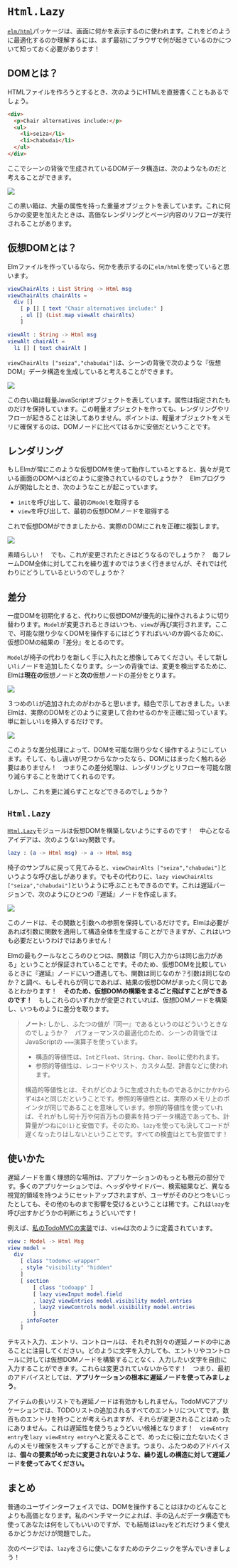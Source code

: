# `Html.Lazy`

<!-- In the [`elm/html`](https://package.elm-lang.org/packages/elm/html/latest/) package is used to show things on screen. To understand how to optimize it, we need to learn how it works in the first place! -->

[`elm/html`](https://package.elm-lang.org/packages/elm/html/latest/)パッケージは、画面に何かを表示するのに使われます。これをどのように最適化するのか理解するには、まず最初にブラウザで何が起きているのかについて知っておく必要があります！

<!-- ## What is the DOM? -->

## DOMとは？

<!-- If you are creating an HTML file, you would write HTML directly like this: -->

HTMLファイルを作ろうとするとき、次のようにHTMLを直接書くこともあるでしょう。

```html
<div>
  <p>Chair alternatives include:</p>
  <ul>
    <li>seiza</li>
    <li>chabudai</li>
  </ul>
</div>
```

<!-- You can think of this as producing some DOM data structure behind the scenes: -->

ここでシーンの背後で生成されているDOMデータ構造は、次のようなものだと考えることができます。

![](diagrams/dom.svg)

<!-- The black boxes represent heavy-weight DOM objects with hundreds of attributes. And when any of them change, it can trigger expensive renders and reflows of page content. -->

この黒い箱は、大量の属性を持った重量オブジェクトを表しています。これに何らかの変更を加えたときは、高価なレンダリングとページ内容のリフローが実行されることがあります。


<!-- ## What is Virtual DOM? --> 

## 仮想DOMとは？

<!-- If you are creating an Elm file, you would use `elm/html` to write something like this: --> 

Elmファイルを作っているなら、何かを表示するのに`elm/html`を使っていると思います。

```elm
viewChairAlts : List String -> Html msg
viewChairAlts chairAlts =
  div []
    [ p [] [ text "Chair alternatives include:" ]
    , ul [] (List.map viewAlt chairAlts)
    ]

viewAlt : String -> Html msg
viewAlt chairAlt =
  li [] [ text chairAlt ]
```

<!-- You can think of `viewChairAlts ["seiza","chabudai"]` as producing some “Virtual DOM” data structure behind the scenes: -->

`viewChairAlts ["seiza","chabudai"]`は、シーンの背後で次のような『仮想DOM』データ構造を生成していると考えることができます。

![](diagrams/vdom.svg)

<!-- The white boxes represent light-weight JavaScript objects. They only have the attributes you specify. Their creation can never cause renders or reflows. Point is, compared to DOM nodes, these are much cheaper to allocate! -->

この白い箱は軽量JavaScriptオブジェクトを表しています。属性は指定されたものだけを保持しています。この軽量オブジェクトを作っても、レンダリングやリフローが起きることは決してありません。ポイントは、軽量オブジェクトをメモリに確保するのは、DOMノードに比べてはるかに安価だということです。


<!-- ## Render -->

## レンダリング

<!-- If we are always working with these virtual nodes in Elm, how does it get converted to the DOM we see on screen? When an Elm program starts, it goes like this: --> 

もしElmが常にこのような仮想DOMを使って動作しているとすると、我々が見ている画面のDOMへはどのように変換されているのでしょうか？　Elmプログラムが開始したとき、次のようなことが起こっています。

<!--
- Call `init` to get the initial `Model`.
- Call `view` to get the initial virtual nodes.
-->

- `init`を呼び出して、最初の`Model`を取得する
- `view`を呼び出して、最初の仮想DOMノードを取得する

<!-- Now that we have virtual nodes, we make an exact replica in the real DOM: --> 

これで仮想DOMができましたから、実際のDOMにこれを正確に複製します。

![](diagrams/render.svg)

<!-- Great! But what about when things change? Redoing the whole DOM on every frame does not work, so what do we do instead? -->

素晴らしい！　でも、これが変更されたときはどうなるのでしょうか？　毎フレームDOM全体に対してこれを繰り返すのではうまく行きませんが、それでは代わりにどうしているというのでしょうか？


<!-- ## Diffing -->

## 差分

<!-- Once we have the initial DOM, we switch to working primarily with virtual nodes instead. Whenever the `Model` changes, we run `view` again. From there, we “diff” the resulting virtual nodes to figure out how to touch the DOM as little as possible. -->


一度DOMを初期化すると、代わりに仮想DOMが優先的に操作されるように切り替わります。`Model`が変更されるときはいつも、`view`が再び実行されます。ここで、可能な限り少なくDOMを操作するにはどうすればいいのか調べるために、仮想DOMの結果の『差分』をとるのです。

<!-- So imagine our `Model` gets a new chair alternative, and we want to add a new `li` node for it. Behind the scenes, Elm diffs the **current** virtual nodes and the **next** virtual nodes to detect any changes: -->

`Model`が椅子の代わりを新しく手に入れたと想像してみてください。そして新しい`li`ノードを追加したくなります。シーンの背後では、変更を検出するために、Elmは**現在の**仮想ノードと**次の**仮想ノードの差分をとります。

![](diagrams/diff.svg)

<!-- It noticed that a third `li` was added. I marked it in green. Elm now knows exactly how to modify the real DOM to make it match. Just insert that new `li`: -->

３つめの`li`が追加されたのがわかると思います。緑色で示しておきました。いまElmは、実際のDOMをどのように変更して合わせるのかを正確に知っています。単に新しい`li`を挿入するだけです。

![](diagrams/patch.svg)

<!-- This diffing process makes it possible to touch the DOM as little as possible. And if no differences are found, we do not need to touch the DOM at all! So this process helps minimize the renders and reflows that need to happen. -->

このような差分処理によって、DOMを可能な限り少なく操作するようにしています。そして、もし違いが見つからなかったなら、DOMにはまったく触れる必要はありません！　つまりこの差分処理は、レンダリングとリフローを可能な限り減らすることを助けてくれるのです。

<!-- But can we do even less work? -->

しかし、これを更に減らすことなどできるのでしょうか？


## `Html.Lazy`

<!-- The [`Html.Lazy`](https://package.elm-lang.org/packages/elm/html/latest/Html-Lazy/) module makes it possible to not even build the virtual nodes! The core idea is the `lazy` function: -->

[`Html.Lazy`](https://package.elm-lang.org/packages/elm/html/latest/Html-Lazy/)モジュールは仮想DOMを構築しないようにするのです！　中心となるアイデアは、次のような`lazy`関数です。

```elm
lazy : (a -> Html msg) -> a -> Html msg
```

<!-- Going back to our chair example, we called `viewChairAlts ["seiza","chabudai"]`, but we could just as easily have called `lazy viewChairAlts ["seiza","chabudai"]` instead. The lazy version allocates a single “lazy” node like this: -->

椅子のサンプルに戻って見てみると、`viewChairAlts ["seiza","chabudai"]`というような呼び出しがあります。でもその代わりに、`lazy viewChairAlts ["seiza","chabudai"]`というように呼ぶこともできるのです。これは遅延バージョンで、次のようにひとつの『遅延』ノードを作成します。

![](diagrams/lazy.svg)

<!-- The node just keeps a reference to the function and arguments. Elm can put the function and arguments together to generate the whole structure if needed, but it is not always needed! -->

このノードは、その関数と引数への参照を保持しているだけです。Elmは必要があれば引数に関数を適用して構造全体を生成することができますが、これはいつも必要だというわけではありません！

<!-- One of the cool things about Elm is the “same input, same output” guarantee for functions. So whenever we run into two “lazy” nodes while diffing virtual nodes, we ask is the function the same? Are the arguments the same? If they are all the same, we know the resulting virtual nodes are the same as well! **So we can skip building the virtual nodes entirely!** If any of them have changed, we can build the virtual nodes and do a normal diff. -->

Elmの最もクールなところのひとつは、関数は「同じ入力からは同じ出力がある」ということが保証されていることです。そのため、仮想DOMを比較しているときに『遅延』ノードにいつ遭遇しても、関数は同じなのか？引数は同じなのか？と調べ、もしそれらが同じであれば、結果の仮想DOMがまったく同じであるとわかります！　**そのため、仮想DOMの構築をまるごと飛ばすことができるのです！**　もしこれらのいずれかが変更されていれば、仮想DOMノードを構築し、いつものように差分を取ります。

<!--
> **Note:** When are two values “the same” though? To optimize for performance, we use JavaScript’s `===` operator behind the scenes:
>
> - Structural equality is used for `Int`, `Float`, `String`, `Char`, and `Bool`.
> - Reference equality is used for records, lists, custom types, dictionaries, etc.
>
> Structural equality means that `4` is the same as `4` no matter how you produced those values. Reference equality means the actual pointer in memory has to be the same. Using reference equality is always cheap `O(1)`, even when the data structure has thousands or millions of entries. So this is mostly about making sure that using `lazy` will never slow your code down a bunch by accident. All the checks are super cheap!
-->

> **ノート:** しかし、ふたつの値が『同一』であるというのはどういうときなのでしょうか？　パフォーマンスの最適化のため、シーンの背後ではJavaScriptの `===`演算子を使っています。
> 
> - 構造的等値性は、`Int`と`Float`、`String`、`Char`、`Bool`に使われます。
> - 参照的等値性は、レコードやリスト、カスタム型、辞書などに使われます。
> 
> 構造的等値性とは、それがどのように生成されたものであるかにかかわらず`4`は`4`と同じだということです。参照的等値性とは、実際のメモリ上のポインタが同じであることを意味しています。参照的等値性を使っていれば、それがもし何十万や何百万もの要素を持つデータ構造であっても、計算量がつねに`O(1)`と安価です。そのため、`lazy`を使っても決してコードが遅くなったりはしないということです。すべての検査はとても安価です！

<!-- ## Usage --> 

## 使いかた

<!-- The ideal place to put a lazy node is at the root of your application. Many applications are set up to have distinct visual regions like headers, sidebars, search results, etc. And when people are messing with one, they are very rarely messing with the others. This creates really natural lines for `lazy` calls! -->

遅延ノードを置く理想的な場所は、アプリケーションのもっとも根元の部分です。多くのアプリケーションでは、ヘッダやサイドバー、検索結果など、異なる視覚的領域を持つようにセットアップされますが、ユーザがそのひとつをいじったとしても、その他のものまで影響を受けるということは稀です。これは`lazy`を呼び出すかどうかの判断にちょうどいいです！

<!-- For example, in [my TodoMVC implementation](https://github.com/evancz/elm-todomvc/), the `view` is defined like this: --> 

例えば、[私のTodoMVCの実装](https://github.com/evancz/elm-todomvc/)では、`view`は次のように定義されています。

```elm
view : Model -> Html Msg
view model =
  div
    [ class "todomvc-wrapper"
    , style "visibility" "hidden"
    ]
    [ section
        [ class "todoapp" ]
        [ lazy viewInput model.field
        , lazy2 viewEntries model.visibility model.entries
        , lazy2 viewControls model.visibility model.entries
        ]
    , infoFooter
    ]
```

<!-- Notice that the text input, entries, and controls are all in separate lazy nodes. So I can type however many characters I want in the input without ever building virtual nodes for the entries or controls. They are not changing! So the first tip is **try to use lazy nodes at the root of your application.** --> 

テキスト入力、エントリ、コントロールは、それぞれ別々の遅延ノードの中にあることに注目してください。どのように文字を入力しても、エントリやコントロールに対しては仮想DOMノードを構築することなく、入力したい文字を自由に入力することができます。これらは変更されていないからです！　つまり、最初のアドバイスとしては、**アプリケーションの根本に遅延ノードを使ってみましょう**。

<!-- It can also be useful to use lazy in long lists of items. In the TodoMVC app, it is all about adding entries to your todo list. You could conceivable have hundreds of entries, but they change very infrequently. This is a great candidate for laziness! By switching `viewEntry entry` to `lazy viewEntry entry` we can skip a bunch of allocation that is very rarely useful. So the second tip is **try to use lazy nodes on repeated structures where each individual item change infrequently.** -->

アイテムの長いリストでも遅延ノードは有効かもしれません。TodoMVCアプリケーションでは、TODOリストの追加されるすべてのエントリについてです。数百ものエントリを持つことが考えられますが、それらが変更されることはめったにありません。これは遅延性を使うちょうどいい候補となります！　`viewEntry entry`を`lazy viewEntry entry`へと変えることで、めったに役に立たないたくさんのメモリ確保をスキップすることができます。つまり、ふたつめのアドバイスは、**個々の要素がめったに変更されないような、繰り返しの構造に対して遅延ノードを使ってみてください。**

<!-- ## Summary -->

## まとめ

<!-- Touching the DOM is way more expensive than anything that happens in a normal user interface. Based on my benchmarking, you can do whatever you want with fancy data structures, but in the end it only matters how much you successfully use `lazy`. -->

普通のユーザインターフェイスでは、DOMを操作することはほかのどんなことよりも高価となります。私のベンチマークによれば、手の込んだデータ構造でも使ってあなたは何をしてもいいのですが、でも結局は`lazy`をどれだけうまく使えるかどうかだけが問題でした。

<!-- On the next page, we will learn a technique to use `lazy` even more! -->

次のページでは、`lazy`をさらに使いこなすためのテクニックを学んでいきましょう！
